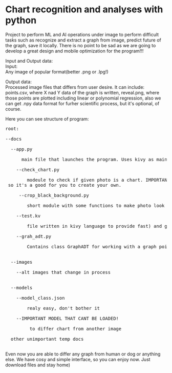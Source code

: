 # Chart recognition and analyses with python
Project to perform ML and AI operations under image to perform difficult tasks such as recognize and extract a graph from image, predict future of the graph, save it locally.
There is no point to be sad as we are going to develop a great design and mobile optimization for the program!!!

Input and Output data:<br>
Input:<br>
Any image of popular format(better .png or .lpg!)<br>

Output data:<br>
Processed image files that differs from user desire. It can include: points.csv, where X nad Y data of the graph is written, reveal.png, where those points are plotted including linear or polynomial regression, also we can get .npy data format for furher scientific process, but it's optional, of course. <br>

Here you can see structure of program:<br>
<pre>
root:<br>
--docs<br>
  --app.py<br>
      main file that launches the program. Uses kivy as main library<br>
    --check_chart.py<br>
        modeule to check if given photo is a chart. IMPORTANT! Needs a model that cant't be loaded in GitHub,<br> so it's a good for you to create your own. <br>
     --crop_black_background.py<br>
        short module with some functions to make photo look more Graph-ish<br>
    --test.kv<br>
        file written in kivy language to provide fast) and good interface<br>
    --grah_adt.py<br>
        Contains class GraphADT for working with a graph points<br>
  
  --images<br>
    --alt images that change in process<br>
  
  --models<br>
    --model_class.json<br>
        realy easy, don't bother it<br>
    --IMPORTANT MODEL THAT CANT BE LOADED!<br>
         to differ chart from another image <br>
  other unimportant temp docs<br>
</pre>
Even now you are able to differ any graph from human or dog or anything else. We have cosy and simple interface, so you can enjoy now. Just download files and stay home)

